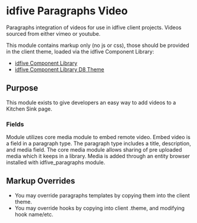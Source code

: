 # idfive Paragraphs Video

Paragraphs integration of videos for use in idfive client projects. Videos sourced from either vimeo or youtube.

This module contains markup only (no js or css), those should be provided in the client theme, loaded via the idfive Component Library:

- [idfive Component Library](https://bitbucket.org/idfivellc/idfive-component-library)
- [idfive Component Library D8 Theme](https://bitbucket.org/idfivellc/idfive-component-library-d8-theme)

## Purpose

This module exists to give developers an easy way to add videos to a Kitchen Sink page.

### Fields

Module utilizes core media module to embed remote video. Embed video is a field in a paragraph type. The paragraph type includes a title, description, and media field. The core media module allows sharing of pre uploaded media which it keeps in a library. Media is added through an entity browser installed with idfive_paragraphs module.

## Markup Overrides

- You may override paragraphs templates by copying them into the client theme.
- You may override hooks by copying into client .theme, and modifying hook name/etc.
